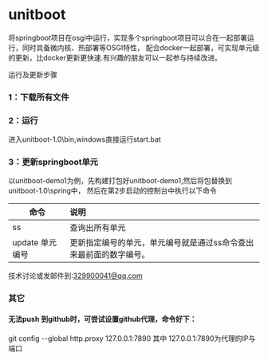 # unitboot
将springboot项目在osgi中运行，实现多个springboot项目可以合在一起部署运行，同时具备微内核、热部署等OSGI特性，
配合docker一起部署，可实现单元级的更新，比docker更新更快速.有兴趣的朋友可以一起参与持续改进。

运行及更新步骤

### 1：下载所有文件

### 2：运行
进入unitboot-1.0\bin,windows直接运行start.bat

### 3：更新springboot单元
以unitboot-demo1为例，先构建打包好unitboot-demo1,然后将包替换到unitboot-1.0\spring中，
然后在第2步启动的控制台中执行以下命令

|命令|说明|
|---|:---|
|ss |查询出所有单元|
|update 单元编号|更新指定编号的单元，单元编号就是通过ss命令查出来最前面的数字编号。|

技术讨论或发邮件到:<a href='mail:329900041@qq.com'>329900041@qq.com<a/>


### 其它
#### 无法push 到github时，可尝试设置github代理，命令好下：
git config --global http.proxy 127.0.0.1:7890
其中 127.0.0.1:7890为代理的IP与端口
